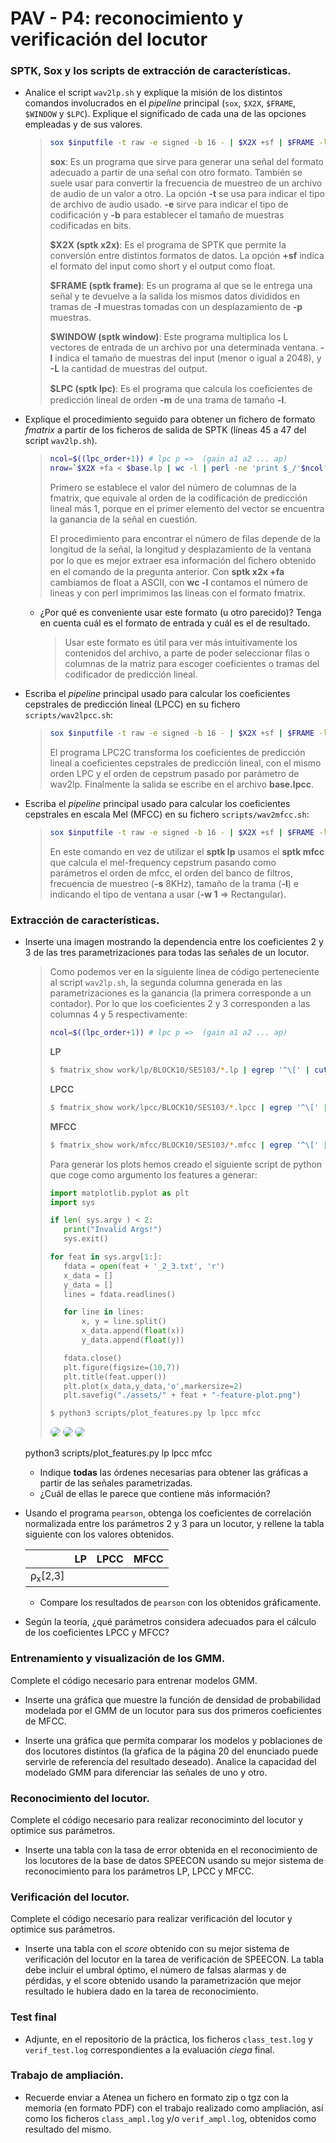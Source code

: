 PAV - P4: reconocimiento y verificación del locutor
===================================================


### SPTK, Sox y los scripts de extracción de características.

- Analice el script `wav2lp.sh` y explique la misión de los distintos comandos involucrados en el *pipeline*
  principal (`sox`, `$X2X`, `$FRAME`, `$WINDOW` y `$LPC`). Explique el significado de cada una de las 
  opciones empleadas y de sus valores.

  > 
  >```bash
  >sox $inputfile -t raw -e signed -b 16 - | $X2X +sf | $FRAME -l 240 -p 80 | $WINDOW -l 240 -L 240 | $LPC -l 240 -m $lpc_order > $base.lp
  >```
  >
  >**sox**: Es un programa que sirve para generar una señal del formato adecuado a partir de una señal con otro formato. También se suele usar para convertir la frecuencia de muestreo de un archivo de audio de un valor a otro. La opción **-t** se usa para indicar el tipo de archivo de audio usado. **-e** sirve para indicar el tipo de codificación y **-b** para establecer el tamaño de muestras codificadas en bits.
  >
  >**$X2X (sptk x2x)**: Es el programa de SPTK que permite la conversión entre distintos formatos de datos. La opción **+sf** indica el formato del input como short y el output como float.
  >
  >**$FRAME (sptk frame)**: Es un programa al que se le entrega una señal y te devuelve a la salida los mismos datos divididos en tramas de **-l** muestras tomadas con un desplazamiento de **-p** muestras.
  >
  >**$WINDOW (sptk window)**: Este programa multiplica los L vectores de entrada de un archivo por una determinada ventana. **-l** indica el tamaño de muestras del input (menor o igual a 2048), y **-L** la cantidad de muestras del output.
  >
  >**$LPC (sptk lpc)**: Es el programa que calcula los coeﬁcientes de predicción lineal de orden **-m** de una trama de tamaño **-l**.

- Explique el procedimiento seguido para obtener un fichero de formato *fmatrix* a partir de los ficheros de salida de SPTK (líneas 45 a 47 del script `wav2lp.sh`).

  >```bash
  >ncol=$((lpc_order+1)) # lpc p =>  (gain a1 a2 ... ap) 
  >nrow=`$X2X +fa < $base.lp | wc -l | perl -ne 'print $_/'$ncol', "\n";'`
  >```
  >Primero se establece el valor del número de columnas de la fmatrix, que equivale al orden de la codificación de predicción lineal más 1, porque en el primer elemento del vector se encuentra la ganancia de la señal en cuestión. 
  >
  >El procedimiento para encontrar el número de filas depende de la longitud de la señal, la longitud y desplazamiento de la ventana por lo que es mejor extraer esa información del ﬁchero obtenido en el comando de la pregunta anterior. Con **sptk x2x +fa** cambiamos de float a ASCII, con **wc -l** contamos el número de lineas y con perl imprimimos las lineas con el formato fmatrix. 

  * ¿Por qué es conveniente usar este formato (u otro parecido)? Tenga en cuenta cuál es el formato de entrada y cuál es el de resultado.
    >
    >Usar este formato es útil para ver más intuitivamente los contenidos del archivo, a parte de poder seleccionar filas o columnas de la matriz para escoger coeficientes o tramas del codificador de predicción lineal.

- Escriba el *pipeline* principal usado para calcular los coeficientes cepstrales de predicción lineal (LPCC) en su fichero <code>scripts/wav2lpcc.sh</code>:

  >```bash
  >sox $inputfile -t raw -e signed -b 16 - | $X2X +sf | $FRAME -l 240 -p 80 | $WINDOW -l 240 -L 240 | $LPC -l 240 -m $lpc_order | $LPC2C -m $lpc_order -M $cepstrum_order > $base.lpcc
  >```
  > El programa LPC2C transforma los coeficientes de predicción lineal a coeficientes cepstrales de predicción lineal, con el mismo orden LPC y el orden de cepstrum pasado por parámetro de wav2lp. Finalmente la salida se escribe en el archivo **base.lpcc**.

- Escriba el *pipeline* principal usado para calcular los coeficientes cepstrales en escala Mel (MFCC) en su
  fichero <code>scripts/wav2mfcc.sh</code>:
  
  >```bash
  >sox $inputfile -t raw -e signed -b 16 - | $X2X +sf | $FRAME -l 240 -p 80 | $WINDOW -l 240 -L 240 | $MFCC -l 240 -w 1 -s 8.0 -m $mfcc_order -n $mel_filter_order > $base.mfcc
  >```
  > En este comando en vez de utilizar el **sptk lp** usamos el **sptk mfcc** que calcula el mel-frequency cepstrum pasando como parámetros el orden de mfcc, el orden del banco de filtros, frecuencia de muestreo (**-s** 8KHz), tamaño de la trama (**-l**) e indicando el tipo de ventana a usar (**-w 1** ⇒ Rectangular).

### Extracción de características.

- Inserte una imagen mostrando la dependencia entre los coeficientes 2 y 3 de las tres parametrizaciones para todas las señales de un locutor.

  >Como podemos ver en la siguiente linea de código perteneciente al script `wav2lp.sh`, la segunda columna generada en las parametrizaciones es la ganancia (la primera corresponde a un contador). Por lo que los coeficientes 2 y 3 corresponden a las columnas 4 y 5 respectivamente:
  >```bash 
  >ncol=$((lpc_order+1)) # lpc p =>  (gain a1 a2 ... ap) 
  >```
  >**LP**
  >```bash 
  >$ fmatrix_show work/lp/BLOCK10/SES103/*.lp | egrep '^\[' | cut -f4,5 > lp_2_3.txt
  >```
  >**LPCC**
  >```bash 
  >$ fmatrix_show work/lpcc/BLOCK10/SES103/*.lpcc | egrep '^\[' | cut -f4,5 > lpcc_2_3.txt
  >```
  >**MFCC**
  >```bash 
  >$ fmatrix_show work/mfcc/BLOCK10/SES103/*.mfcc | egrep '^\[' | cut -f4,5 > mfcc_2_3.txt
  >```
  >Para generar los plots hemos creado el siguiente script de python que coge como argumento los features a generar:
  >```python
  >import matplotlib.pyplot as plt
  >import sys
  >
  >if len( sys.argv ) < 2:
  >    print("Invalid Args!")
  >    sys.exit()
  >
  >for feat in sys.argv[1:]:
  >    fdata = open(feat + '_2_3.txt', 'r')
  >    x_data = []                
  >    y_data = []               
  >    lines = fdata.readlines() 
  >
  >    for line in lines:
  >        x, y = line.split()     
  >        x_data.append(float(x))
  >        y_data.append(float(y))
  >
  >    fdata.close()
  >    plt.figure(figsize=(10,7))
  >    plt.title(feat.upper())
  >    plt.plot(x_data,y_data,'o',markersize=2)
  >    plt.savefig("./assets/" + feat + "-feature-plot.png")
  >```
  >```bash
  >$ python3 scripts/plot_features.py lp lpcc mfcc
  >```
  ><img src="./assets/lp-feature-plot.png" style="border-radius:10px">
  >
  ><img src="./assets/lpcc-feature-plot.png" style="border-radius:10px">
  >
  ><img src="./assets/mfcc-feature-plot.png" style="border-radius:10px">
  >
  
  python3 scripts/plot_features.py lp lpcc mfcc
  
  + Indique **todas** las órdenes necesarias para obtener las gráficas a partir de las señales parametrizadas.
  + ¿Cuál de ellas le parece que contiene más información?

- Usando el programa <code>pearson</code>, obtenga los coeficientes de correlación normalizada entre los
  parámetros 2 y 3 para un locutor, y rellene la tabla siguiente con los valores obtenidos.

  |                        | LP   | LPCC | MFCC |
  |------------------------|:----:|:----:|:----:|
  | &rho;<sub>x</sub>[2,3] |      |      |      |
  
  + Compare los resultados de <code>pearson</code> con los obtenidos gráficamente.
  
- Según la teoría, ¿qué parámetros considera adecuados para el cálculo de los coeficientes LPCC y MFCC?

### Entrenamiento y visualización de los GMM.

Complete el código necesario para entrenar modelos GMM.

- Inserte una gráfica que muestre la función de densidad de probabilidad modelada por el GMM de un locutor
  para sus dos primeros coeficientes de MFCC.
  
- Inserte una gráfica que permita comparar los modelos y poblaciones de dos locutores distintos (la gŕafica
  de la página 20 del enunciado puede servirle de referencia del resultado deseado). Analice la capacidad
  del modelado GMM para diferenciar las señales de uno y otro.

### Reconocimiento del locutor.

Complete el código necesario para realizar reconociminto del locutor y optimice sus parámetros.

- Inserte una tabla con la tasa de error obtenida en el reconocimiento de los locutores de la base de datos
  SPEECON usando su mejor sistema de reconocimiento para los parámetros LP, LPCC y MFCC.

### Verificación del locutor.

Complete el código necesario para realizar verificación del locutor y optimice sus parámetros.

- Inserte una tabla con el *score* obtenido con su mejor sistema de verificación del locutor en la tarea
  de verificación de SPEECON. La tabla debe incluir el umbral óptimo, el número de falsas alarmas y de
  pérdidas, y el score obtenido usando la parametrización que mejor resultado le hubiera dado en la tarea
  de reconocimiento.
 
### Test final

- Adjunte, en el repositorio de la práctica, los ficheros `class_test.log` y `verif_test.log` 
  correspondientes a la evaluación *ciega* final.

### Trabajo de ampliación.

- Recuerde enviar a Atenea un fichero en formato zip o tgz con la memoria (en formato PDF) con el trabajo 
  realizado como ampliación, así como los ficheros `class_ampl.log` y/o `verif_ampl.log`, obtenidos como 
  resultado del mismo.
